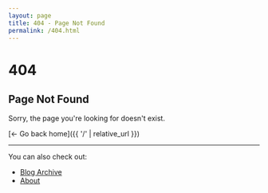 ```yaml
---
layout: page
title: 404 - Page Not Found
permalink: /404.html
---
```


# 404

## Page Not Found

Sorry, the page you're looking for doesn't exist.

[← Go back home]({{ '/' | relative_url }})

---

You can also check out:
- [Blog Archive](/blog/)
- [About](/about/)
